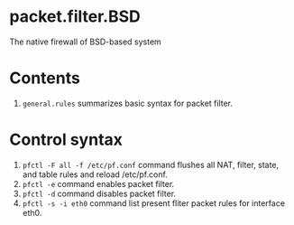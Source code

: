 # packet.filter.BSD
The native firewall of BSD-based system

# Contents
1) `general.rules` summarizes basic syntax for packet filter.

# Control syntax
1) `pfctl -F all -f /etc/pf.conf` command flushes all NAT, filter, state, and table rules and reload /etc/pf.conf.
2) `pfctl -e` command enables packet filter.
3) `pfctl -d` command disables packet filter.
4) `pfctl -s -i eth0` command list present fliter packet rules for interface eth0.

